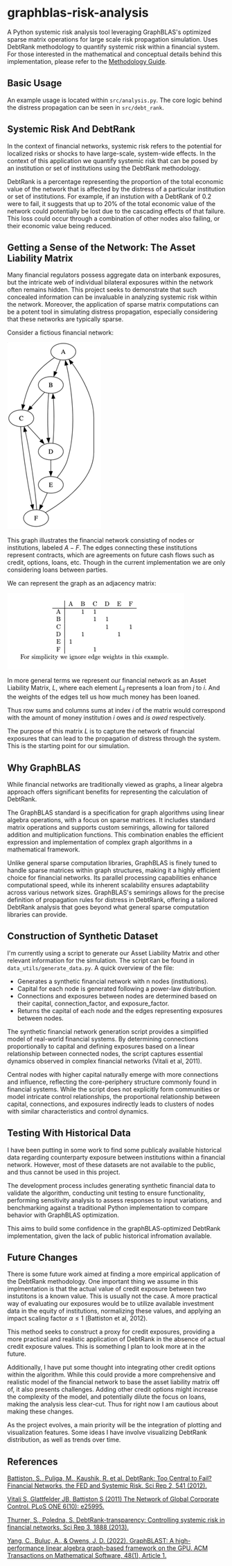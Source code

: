 # graphblas-risk-analysis

A Python systemic risk analysis tool leveraging GraphBLAS's optimized sparse matrix operations for large scale risk propagation simulation. Uses  DebtRank methodology to quantify systemic risk within a financial system. For those interested in the mathematical and conceptual details behind this implementation, please refer to the [Methodology Guide](methodology_guide.md).

## Basic Usage

An example usage is located within `src/analysis.py`. The core logic behind the distress propagation can be seen in `src/debt_rank`.

## Systemic Risk And DebtRank

In the context of financial networks, systemic risk refers to the potential for localized risks or shocks to have large-scale, system-wide effects. In the context of this application we quantify systemic risk that can be posed by an institution or set of institutions using the DebtRank methodology.

DebtRank is a percentage representing the proportion of the total economic value of the network that is affected by the distress of a particular institution or set of institutions. For example, if an instution with a DebtRank of 0.2 were to fail, it suggests that up to 20% of the total economic value of the network could potentially be lost due to the cascading effects of that failure. This loss could occur through a combination of other nodes also failing, or their economic value being reduced.

## Getting a Sense of the Network: The Asset Liability Matrix

Many financial regulators possess aggregate data on interbank exposures, but the intricate web of individual bilateral exposures within the network often remains hidden. This project seeks to demonstrate that such concealed information can be invaluable in analyzing systemic risk within the network. Moreover, the application of sparse matrix computations can be a potent tool in simulating distress propagation, especially considering that these networks are typically sparse.

Consider a fictious financial network:

![Example Financial Network](assets/examplegraph.png)

This graph illustrates the financial network consisting of nodes or institutions, labeled $A - F$. The edges connecting these institutions represent contracts, which are agreements on future cash flows such as credit, options, loans, etc. Though in the current implementation we are only considering loans between parties.

We can represent the graph as an adjacency matrix:

![Corresponding Adjacency Matrix](assets/examplematrix.png)

In more general terms we represent our financial network as an Asset Liability Matrix, $L$, where each element $L_{ij}$ represents a loan from $j$ to $i$. And the weights of the edges tell us how much money has been loaned.

Thus row sums and columns sums at index $i$ of the matrix would correspond with the amount of money institution $i$ owes and *is owed* respectively.

The purpose of this matrix $L$ is to capture the network of financial exposures that can lead to the propagation of distress through the system. This is the starting point for our simulation.

## Why GraphBLAS

While financial networks are traditionally viewed as graphs, a linear algebra approach offers significant benefits for representing the calculation of DebtRank.

The GraphBLAS standard is a specification for graph algorithms using linear algebra operations, with a focus on sparse matrices. It includes standard matrix operations and supports custom semirings, allowing for tailored addition and multiplication functions. This combination enables the efficient expression and implementation of complex graph algorithms in a mathematical framework.  

Unlike general sparse computation libraries, GraphBLAS is finely tuned to handle sparse matrices within graph structures, making it a highly efficient choice for financial networks. Its parallel processing capabilities enhance computational speed, while its inherent scalability ensures adaptability across various network sizes. GraphBLAS's semirings allows for the precise definition of propagation rules for distress in DebtRank, offering a tailored DebtRank analysis that goes beyond what general sparse computation libraries can provide.

## Construction of Synthetic Dataset

I'm currently using a script to generate our Asset Liability Matrix and other relevant information for the simulation. The script can be found in `data_utils/generate_data.py`. A quick overview of the file:

* Generates a synthetic financial network with n nodes (institutions).
* Capital for each node is generated following a power-law distribution.
* Connections and exposures between nodes are determined based on their capital, connection_factor, and exposure_factor.
* Returns the capital of each node and the edges representing exposures between nodes.

The synthetic financial network generation script provides a simplified model of real-world financial systems. By determining connections proportionally to capital and defining exposures based on a linear relationship between connected nodes, the script captures essential dynamics observed in complex financial networks (Vitali et al, 2011).

Central nodes with higher capital naturally emerge with more connections and influence, reflecting the core-periphery structure commonly found in financial systems. While the script does not explicitly form communities or model intricate control relationships, the proportional relationship between capital, connections, and exposures indirectly leads to clusters of nodes with similar characteristics and control dynamics.

## Testing With Historical Data

I have been putting in some work to find some publicaly available historical data regarding counterparty exposure between institutions within a financial network. However, most of these datasets are not available to the public, and thus cannot be used in this project.

The development process includes generating synthetic financial data to validate the algorithm, conducting unit testing to ensure functionality, performing sensitivity analysis to assess responses to input variations, and benchmarking against a traditional Python implementation to compare behavior with GraphBLAS optimization.

This aims to build some confidence in the graphBLAS-optimized DebtRank implementation, given the lack of public historical infromation available.

## Future Changes

There is some future work aimed at finding a more empirical application of the DebtRank methodology. One important thing we assume in this implmentation is that the actual value of credit exposure between two instutitons is a known value. This is usually not the case. A more practical way of evaluating our exposures would be to utilize available investment data in the equity of institutions, normalizing these values, and applying an impact scaling factor $\alpha \leq 1$ (Battiston et al, 2012).

This method seeks to construct a proxy for credit exposures, providing a more practical and realistic application of DebtRank in the absence of actual credit exposure values. This is something I plan to look more at in the future.

Additionally, I have put some thought into integrating other credit options within the algorithm. While this could provide a more comprehensive and realistic model of the financial network to base the asset liability matrix off of, it also presents challenges. Adding other credit options might increase the complexity of the model, and potentially dilute the focus on loans, making the analysis less clear-cut. Thus for right now I am cautious about making these changes.

As the project evolves, a main priority will be the integration of plotting and visualization features. Some ideas I have involve visualizing DebtRank distribution, as well as trends over time.

## References

[Battiston, S., Puliga, M., Kaushik, R. et al. DebtRank: Too Central to Fail? Financial Networks, the FED and Systemic Risk. Sci Rep 2, 541 (2012).](https://doi.org/10.1038/srep00541)

[Vitali S, Glattfelder JB, Battiston S (2011) The Network of Global Corporate Control. PLoS ONE 6(10): e25995.](https://doi.org/10.1371/journal.pone.0025995)

[Thurner, S., Poledna, S. DebtRank-transparency: Controlling systemic risk in financial networks. Sci Rep 3, 1888 (2013).](https://doi.org/10.1038/srep01888)

[Yang, C., Buluç, A., & Owens, J. D. (2022). GraphBLAST: A high-performance linear algebra graph-based framework on the GPU. ACM Transactions on Mathematical Software, 48(1), Article 1.](https://doi.org/10.1145/3466795)
